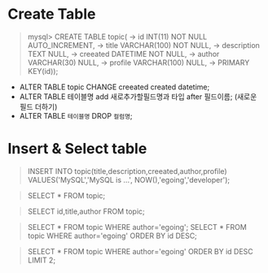 # Create Table

> mysql> CREATE TABLE topic(
>    ->   id INT(11) NOT NULL AUTO_INCREMENT,
>    ->   title VARCHAR(100) NOT NULL,
>    ->   description TEXT NULL,
>    ->   creeated DATETIME NOT NULL,
>    ->   author VARCHAR(30) NULL,
>    ->   profile VARCHAR(100) NULL,
>    ->   PRIMARY KEY(id));

* ALTER TABLE topic CHANGE creeated created datetime;
* ALTER TABLE 테이블명 add 새로추가할필드명과 타입 after 필드이름; (새로운 필드 더하기)
* ALTER TABLE `테이블명` DROP `컬럼명`;


# Insert & Select table

> INSERT INTO topic(title,description,creeated,author,profile) VALUES('MySQL','MySQL is ...', NOW(),'egoing','developer');

> SELECT * FROM topic;

> SELECT id,title,author FROM topic;

> SELECT * FROM topic WHERE author='egoing';
> SELECT * FROM topic WHERE author='egoing' ORDER BY id DESC;

> SELECT * FROM topic WHERE author='egoing' ORDER BY id DESC LIMIT 2;
> 
